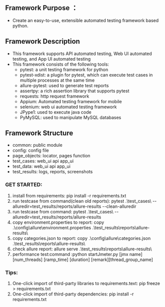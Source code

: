 ## Framework Purpose ：

* Create an easy-to-use, extensible automated testing framework based python.

## Framework Description

* This framework supports API automated testing, Web UI automated testing, and App UI automated testing
* This framework consists of the following tools:
  * pytest: a unit testing framework for python
  * pytest-xdist: a plugin for pytest, which can execute test cases in multiple processes at the same time
  * allure-pytest: used to generate test reports
  * assertpy: a rich assertion library that supports pytest
  * requests: http request framework
  * Appium: Automated testing framework for mobile
  * selenium: web ui automated testing framework
  * JPype1: used to execute java code
  * PyMySQL: used to manipulate MySQL databases

## Framework Structure

* common: public module
* config: config file
* page_objects: locator, pages function
* test_cases: web_ui api app_ui
* test_data: web_ui api app_ui
* test_results: logs, reports, screenshots

### GET STARTED:

1. install from requirements: pip install -r requirements.txt
2. run testcase from command(clean old reports): pytest .\test_cases\ --alluredir=test_results/reports/allure-results --clean-alluredir
3. run testcase from command: pytest .\test_cases\ --alluredir=test_results/reports/allure-results
4. copy environment.properties to report: copy .\config\allure\environment.properties .\test_results\reports\allure-results\
5. copy categories.json to report: copy .\config\allure\categories.json .\test_results\reports\allure-results\
6. check allure report: allure serve .\test_results\reports\allure-results\
7. performance test:command :python startJmeter.py [jmx name] [num_threads] [ramp_time] [duration] [remark][thread_group_name]

### Tips:

1. One-click import of third-party libraries to requirements.text: pip freeze > requirements.txt
2. One-click import of third-party dependencies: pip install -r requirements.txt


